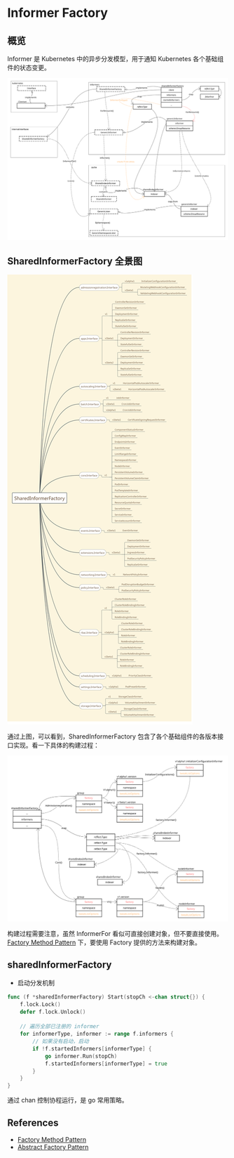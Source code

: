 # Informer Factory

## 概览

Informer 是 Kubernetes 中的异步分发模型，用于通知 Kubernetes 各个基础组件的状态变更。

![Informer Factory Overview](./images/informer_overview.svg)

## SharedInformerFactory 全景图

![Shared Informer Factory](./images/shared_informer_factory_mind.png)

通过上图，可以看到，SharedInformerFactory 包含了各个基础组件的各版本接口实现。看一下具体的构建过程：

![SharedInformerFactory Construct](./images/shared_informer_factory_construct.svg)

构建过程需要注意，虽然 InformerFor 看似可直接创建对象，但不要直接使用。[Factory Method Pattern](https://en.wikipedia.org/wiki/Factory_method_pattern) 下，要使用 Factory 提供的方法来构建对象。

## sharedInformerFactory

- 启动分发机制

```go
func (f *sharedInformerFactory) Start(stopCh <-chan struct{}) {
	f.lock.Lock()
	defer f.lock.Unlock()

	// 遍历全部已注册的 informer
	for informerType, informer := range f.informers {
		// 如果没有启动，启动
		if !f.startedInformers[informerType] {
			go informer.Run(stopCh)
			f.startedInformers[informerType] = true
		}
	}
}
```

通过 chan 控制协程运行，是 go 常用策略。

## References

- [Factory Method Pattern](https://en.wikipedia.org/wiki/Factory_method_pattern)
- [Abstract Factory Pattern](https://en.wikipedia.org/wiki/Abstract_factory_pattern)

